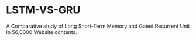 # LSTM-VS-GRU
A Comparative study of Long Short-Term Memory and Gated Recurrent Unit In 56,0000 Website contents.
